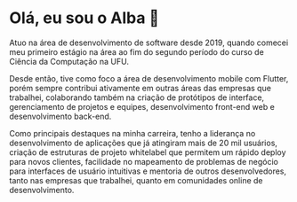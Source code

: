 # Olá, eu sou o **Alba** 👋

Atuo na área de desenvolvimento de software desde 2019, quando comecei meu primeiro estágio na área ao fim do segundo período do curso de Ciência da Computação na UFU.

Desde então, tive como foco a área de desenvolvimento mobile com Flutter, porém sempre contribui ativamente em outras áreas das empresas que trabalhei, colaborando também na criação de protótipos de interface, gerenciamento de projetos e equipes, desenvolvimento front-end web e desenvolvimento back-end.

Como principais destaques na minha carreira, tenho a liderança no desenvolvimento de aplicações que já atingiram mais de 20 mil usuários, criação de estruturas de projeto whitelabel que permitem um rápido deploy para novos clientes, facilidade no mapeamento de problemas de negócio para interfaces de usuário intuitivas e mentoria de outros desenvolvedores, tanto nas empresas que trabalhei, quanto em comunidades online de desenvolvimento.
